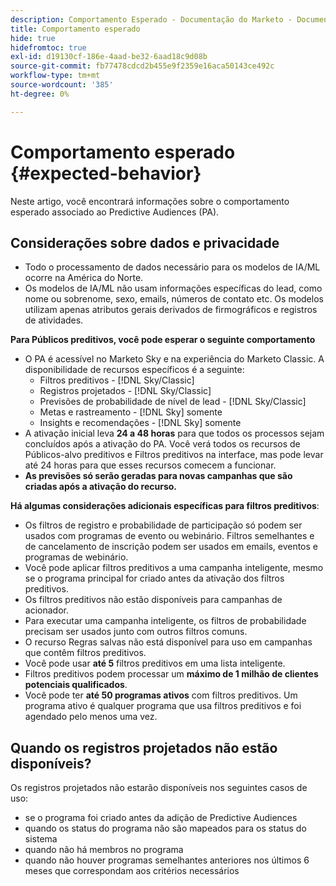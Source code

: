```yaml
---
description: Comportamento Esperado - Documentação do Marketo - Documentação do produto
title: Comportamento esperado
hide: true
hidefromtoc: true
exl-id: d19130cf-186e-4aad-be32-6aad18c9d08b
source-git-commit: fb77478cdcd2b455e9f2359e16aca50143ce492c
workflow-type: tm+mt
source-wordcount: '385'
ht-degree: 0%

---
```


# Comportamento esperado {#expected-behavior}

Neste artigo, você encontrará informações sobre o comportamento esperado associado ao Predictive Audiences (PA).

## Considerações sobre dados e privacidade

* Todo o processamento de dados necessário para os modelos de IA/ML ocorre na América do Norte.
* Os modelos de IA/ML não usam informações específicas do lead, como nome ou sobrenome, sexo, emails, números de contato etc. Os modelos utilizam apenas atributos gerais derivados de firmográficos e registros de atividades.

**Para Públicos preditivos, você pode esperar o seguinte comportamento**

* O PA é acessível no Marketo Sky e na experiência do Marketo Classic. A disponibilidade de recursos específicos é a seguinte:
   * Filtros preditivos - [!DNL Sky/Classic]
   * Registros projetados - [!DNL Sky/Classic]
   * Previsões de probabilidade de nível de lead - [!DNL Sky/Classic]
   * Metas e rastreamento - [!DNL Sky] somente
   * Insights e recomendações - [!DNL Sky] somente
* A ativação inicial leva **24 a 48 horas** para que todos os processos sejam concluídos após a ativação do PA. Você verá todos os recursos de Públicos-alvo preditivos e Filtros preditivos na interface, mas pode levar até 24 horas para que esses recursos comecem a funcionar.
* **As previsões só serão geradas para novas campanhas que são criadas após a ativação do recurso.**

**Há algumas considerações adicionais específicas para filtros preditivos**:

* Os filtros de registro e probabilidade de participação só podem ser usados com programas de evento ou webinário. Filtros semelhantes e de cancelamento de inscrição podem ser usados em emails, eventos e programas de webinário.
* Você pode aplicar filtros preditivos a uma campanha inteligente, mesmo se o programa principal for criado antes da ativação dos filtros preditivos.
* Os filtros preditivos não estão disponíveis para campanhas de acionador.
* Para executar uma campanha inteligente, os filtros de probabilidade precisam ser usados junto com outros filtros comuns.
* O recurso Regras salvas não está disponível para uso em campanhas que contêm filtros preditivos.
* Você pode usar **até 5** filtros preditivos em uma lista inteligente.
* Filtros preditivos podem processar um **máximo de 1 milhão de clientes potenciais qualificados**.
* Você pode ter **até 50 programas ativos** com filtros preditivos. Um programa ativo é qualquer programa que usa filtros preditivos e foi agendado pelo menos uma vez.

## Quando os registros projetados não estão disponíveis?

Os registros projetados não estarão disponíveis nos seguintes casos de uso:

* se o programa foi criado antes da adição de Predictive Audiences
* quando os status do programa não são mapeados para os status do sistema
* quando não há membros no programa
* quando não houver programas semelhantes anteriores nos últimos 6 meses que correspondam aos critérios necessários
